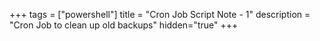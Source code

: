 +++
tags = ["powershell"]
title = "Cron Job Script Note - 1"
description = "Cron Job to clean up old backups"
hidden="true"
+++



